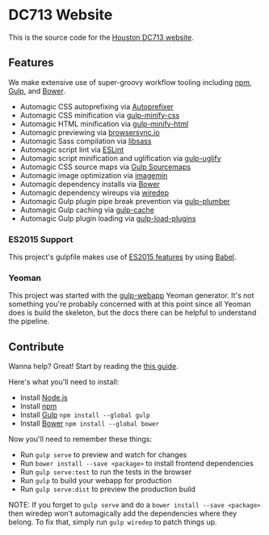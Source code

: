 # DC713 Website

This is the source code for the [Houston DC713 website](http://www.dc713.net).

## Features

We make extensive use of super-groovy workflow tooling including [npm](https://www.npmjs.com/), [Gulp](http://gulpjs.com/), and [Bower](http://bower.io/).

* Automagic CSS autoprefixing via [Autoprefixer](https://github.com/postcss/autoprefixer-core)
* Automagic CSS minification via [gulp-minify-css](https://github.com/murphydanger/gulp-minify-css)
* Automagic HTML minification via [gulp-minify-html](https://github.com/murphydanger/gulp-minify-html)
* Automagic previewing via [browsersync.io](http://browsersync.io)
* Automagic Sass compilation via [libsass](http://libsass.org)
* Automagic script lint via [ESLint](http://eslint.org/)
* Automagic script minification and uglification via [gulp-uglify](https://github.com/terinjokes/gulp-uglify)
* Automagic CSS source maps via [Gulp Sourcemaps](https://github.com/floridoo/gulp-sourcemaps)
* Automagic image optimization via [imagemin](https://github.com/kevva/imagemin)
* Automagic dependency installs via [Bower](http://bower.io)
* Automagic dependency wireups via [wiredep](https://github.com/taptapship/wiredep)
* Automagic Gulp plugin pipe break prevention via [gulp-plumber](https://github.com/floatdrop/gulp-plumber)
* Automagic Gulp caching via [gulp-cache](https://github.com/jgable/gulp-cache)
* Automagic Gulp plugin loading via [gulp-load-plugins](https://github.com/jackfranklin/gulp-load-plugins)

### ES2015 Support

This project's gulpfile makes use of [ES2015 features](https://babeljs.io/docs/learn-es2015/) by using [Babel](https://babeljs.io).

### Yeoman

This project was started with the [gulp-webapp](https://github.com/yeoman/generator-gulp-webapp) Yeoman generator. It's not something you're probably concerned with at this point since all Yeoman does is build the skeleton, but the docs there can be helpful to understand the pipeline.

## Contribute

Wanna help? Great! Start by reading the [this guide](http://www.contribution-guide.org/).

Here's what you'll need to install:

- Install [Node.js](https://nodejs.org/en/)
- Install [npm](https://www.npmjs.com/)
- Install [Gulp](http://gulpjs.com/) `npm install --global gulp`
- Install [Bower](http://bower.io/) `npm install --global bower`

Now you'll need to remember these things:

- Run `gulp serve` to preview and watch for changes
- Run `bower install --save <package>` to install frontend dependencies
- Run `gulp serve:test` to run the tests in the browser
- Run `gulp` to build your webapp for production
- Run `gulp serve:dist` to preview the production build

NOTE: If you forget to `gulp serve` and do a `bower install --save <package>` then wiredep won't automagically add the dependencies where they belong. To fix that, simply run `gulp wiredep` to patch things up.